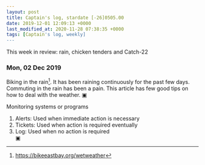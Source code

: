```yaml
---
layout: post
title: Captain's log, stardate [-26]0505.00
date: 2019-12-01 12:09:13 +0000
last_modified_at: 2020-11-28 07:38:35 +0000
tags: [Captain's log, weekly]
---
```


This week in review: rain, chicken tenders and Catch-22

<!-- more -->

### Mon, 02 Dec 2019

Biking in the rain[^1]. It has been raining continuously for the past
few days. Commuting in the rain has been a pain. This article has few good
tips on how to deal with the weather.
▣

Monitoring systems or programs

1. Alerts: Used when immediate action is necessary
2. Tickets: Used when action is required eventually
3. Log: Used when no action is required  
▣

[^1]: <https://bikeeastbay.org/wetweather>
